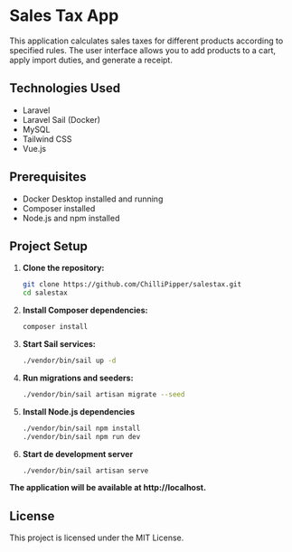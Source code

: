 # Sales Tax App

This application calculates sales taxes for different products according to specified rules. The user interface allows you to add products to a cart, apply import duties, and generate a receipt.

## Technologies Used

- Laravel
- Laravel Sail (Docker)
- MySQL
- Tailwind CSS
- Vue.js

## Prerequisites

- Docker Desktop installed and running
- Composer installed
- Node.js and npm installed

## Project Setup

1. **Clone the repository:**
   ```sh
   git clone https://github.com/ChilliPipper/salestax.git
   cd salestax

2. **Install Composer dependencies:**
    ```sh
    composer install

4. **Start Sail services:**

    ```sh
    ./vendor/bin/sail up -d

5. **Run migrations and seeders:**

    ```sh
    ./vendor/bin/sail artisan migrate --seed    

6. **Install Node.js dependencies**

    ```sh
    ./vendor/bin/sail npm install
    ./vendor/bin/sail npm run dev

7. **Start de development server**

    ```sh
    ./vendor/bin/sail artisan serve

**The application will be available at http://localhost.**

## License

This project is licensed under the MIT License.

